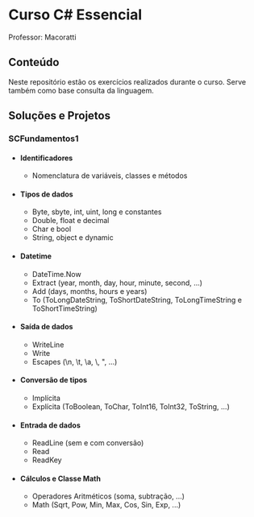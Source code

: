 # Curso C# Essencial
Professor: Macoratti

## Conteúdo
Neste repositório estão os exercícios realizados durante o curso. Serve também como base consulta da linguagem.

## Soluções e Projetos

### SCFundamentos1
- #### Identificadores
  - Nomenclatura de variáveis, classes e métodos
- #### Tipos de dados
  - Byte, sbyte, int, uint, long e constantes
  - Double, float e decimal
  - Char e bool
  - String, object e dynamic
- #### Datetime
  - DateTime.Now
  - Extract (year, month, day, hour, minute, second, ...)
  - Add (days, months, hours e years)
  - To (ToLongDateString, ToShortDateString, ToLongTimeString e ToShortTimeString)
- #### Saída de dados
  - WriteLine
  - Write
  - Escapes (\n, \t, \a, \\, \", ...)
- #### Conversão de tipos
  - Implícita
  - Explícita (ToBoolean, ToChar, ToInt16, ToInt32, ToString, ...) 
- #### Entrada de dados
  - ReadLine (sem e com conversão)
  - Read
  - ReadKey
- #### Cálculos e Classe Math
  - Operadores Aritméticos (soma, subtração, ...)
  - Math (Sqrt, Pow, Min, Max, Cos, Sin, Exp, ...)



